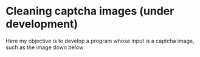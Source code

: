# Cleaning captcha images (under development)


Here my objective is to develop a program
whose input is a captcha image, such as the 
image down below
